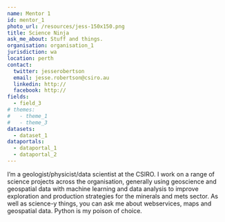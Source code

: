 ```yaml
---
name: Mentor 1
id: mentor_1
photo_url: /resources/jess-150x150.png
title: Science Ninja
ask_me_about: Stuff and things.
organisation: organisation_1
jurisdiction: wa
location: perth
contact:
  twitter: jesserobertson
  email: jesse.robertson@csiro.au
  linkedin: http://
  facebook: http://
fields:
  - field_3
# themes: 
#   - theme_1
#   - theme_3
datasets:
  - dataset_1
dataportals:
  - dataportal_1
  - dataportal_2
---
```


I’m a geologist/physicist/data scientist at the CSIRO. I work on a range of science projects across the organisation, generally using geoscience and geospatial data with machine learning and data analysis to improve exploration and production strategies for the minerals and mets sector. As well as science-y things, you can ask me about webservices, maps and geospatial data. Python is my poison of choice.
